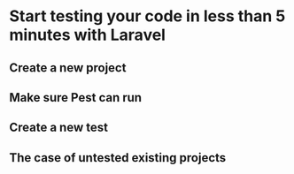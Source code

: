 # Start testing your code in less than 5 minutes with Laravel

## Create a new project

## Make sure Pest can run

## Create a new test

## The case of untested existing projects
